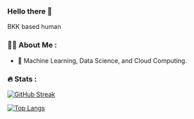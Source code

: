 ### Hello there 👋

BKK based human

### 👨‍💻 About Me :

- 🌱 Machine Learning, Data Science, and Cloud Computing.

### 🔥 Stats :

[![GitHub Streak](https://github-readme-streak-stats.herokuapp.com?user=NotHolmes&theme=dark&date_format=j%20M%5B%20Y%5D)](https://git.io/streak-stats)

[![Top Langs](https://github-readme-stats.vercel.app/api/top-langs/?username=NotHolmes&layout=compact&theme=vision-friendly-dark)](https://github.com/anuraghazra/github-readme-stats)

<!--
**NotHolmes/NotHolmes** is a ✨ _special_ ✨ repository because its `README.md` (this file) appears on your GitHub profile.

Here are some ideas to get you started:

- 🔭 I’m currently working on ...
- 🌱 I’m currently learning ...
- 👯 I’m looking to collaborate on ...
- 🤔 I’m looking for help with ...
- 💬 Ask me about ...
-  ...
- 😄 Pronouns: ...
- 
-->
